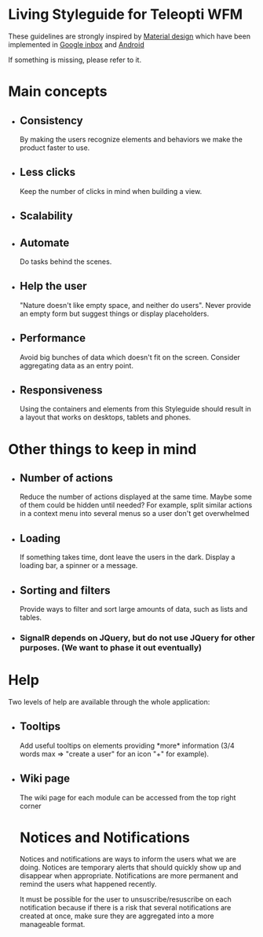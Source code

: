 <div class="view-header">
<div class="view-title">
<h1>Living Styleguide for Teleopti WFM</h1>
<p>These guidelines are strongly inspired by <a href="http://www.google.com/design/spec/material-design/introduction.html">Material design</a>
which have been implemented in <a href="https://www.google.com/inbox/">Google inbox</a> and <a href="http://www.materialup.com/">Android</a> </p>

<p>If something is missing, please refer to it.</p>
</div>
</div>

<h1>Main concepts</h1>
<ul class="wfm-simple-list">
<li><h2>Consistency</h2>
<div class="subtext">By making the users recognize elements and behaviors we make the product faster to use.</div>
</li>
<li><h2>Less clicks</h2>
<div class="subtext">Keep the number of clicks in mind when building a view. </div>
</li>
<li><h2>Scalability</h2></li>
<li><h2>Automate</h2>
<div class="subtext">Do tasks behind the scenes.</div>
</li>
<li><h2>Help the user</h2>
<div class="subtext">"Nature doesn't like empty space, and neither do users".
Never provide an empty form but suggest things or display placeholders.</div>
</li>
<li><h2>Performance</h2>
<div class="subtext">Avoid big bunches of data which doesn't fit on the screen. Consider aggregating data as an entry point.</div></li>
<li><h2>Responsiveness</h2>
<div class="subtext">Using the containers and elements from this Styleguide should result in a layout that works on desktops, tablets and phones.</div>
</li>
</ul>

<h1>Other things to keep in mind</h1>
<ul class="wfm-simple-list">
<li>
<h2>Number of actions</h2>
<div class="subtext">Reduce the number of actions displayed at the same time. Maybe some of them could be hidden until needed? For example, split similar actions in a context menu into several menus so a user don't get overwhelmed</div></li>
<li><h2>Loading</h2>
<div class="subtext">If something takes time, dont leave the users in the dark. Display a loading bar, a spinner or a message.</li></li>
<li><h2>Sorting and filters</h2>
<div class="subtext">Provide ways to filter and sort large amounts of data, such as lists and tables.</div></li>
<li><h3>SignalR depends on JQuery, but do not use JQuery for other purposes. </b>(We want to phase it out eventually)</li>
</ul>

<h1>Help</h1>
Two levels of help are available through the whole application:
<ul class="wfm-simple-list">
<li>
<h2> Tooltips</h2>
<div class="subtext">Add useful tooltips on elements providing *more* information (3/4 words max => "create a user" for an icon "+" for example).</div>
</li>
<li>
<h2>Wiki page</h2>
<div class="subtext">The wiki page for each module can be accessed from the top right corner</div>
</li>


<h1>Notices and Notifications</h1>
Notices and notifications are ways to inform the users what we are doing.
Notices are temporary alerts that should quickly show up and disappear when appropriate.
Notifications are more permanent and remind the users what happened recently.  

It must be possible for the user to unsuscribe/resuscribe on each notification because if there is a risk that several notifications are created at once, make sure they are aggregated into a more manageable format.
